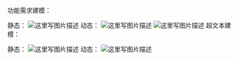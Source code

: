 功能需求建模：

静态：
![这里写图片描述](https://img-blog.csdn.net/20180601005232865?watermark/2/text/aHR0cHM6Ly9ibG9nLmNzZG4ubmV0L0FwYXRoZXRpY2Fs/font/5a6L5L2T/fontsize/400/fill/I0JBQkFCMA==/dissolve/70)
动态：
![这里写图片描述](https://img-blog.csdn.net/20180601005330543?watermark/2/text/aHR0cHM6Ly9ibG9nLmNzZG4ubmV0L0FwYXRoZXRpY2Fs/font/5a6L5L2T/fontsize/400/fill/I0JBQkFCMA==/dissolve/70)
![这里写图片描述](https://img-blog.csdn.net/20180601005432185?watermark/2/text/aHR0cHM6Ly9ibG9nLmNzZG4ubmV0L0FwYXRoZXRpY2Fs/font/5a6L5L2T/fontsize/400/fill/I0JBQkFCMA==/dissolve/70)
超文本建模：

静态：
![这里写图片描述](https://img-blog.csdn.net/20180601005456986?watermark/2/text/aHR0cHM6Ly9ibG9nLmNzZG4ubmV0L0FwYXRoZXRpY2Fs/font/5a6L5L2T/fontsize/400/fill/I0JBQkFCMA==/dissolve/70)
动态：
![这里写图片描述](https://img-blog.csdn.net/20180601005520616?watermark/2/text/aHR0cHM6Ly9ibG9nLmNzZG4ubmV0L0FwYXRoZXRpY2Fs/font/5a6L5L2T/fontsize/400/fill/I0JBQkFCMA==/dissolve/70)
